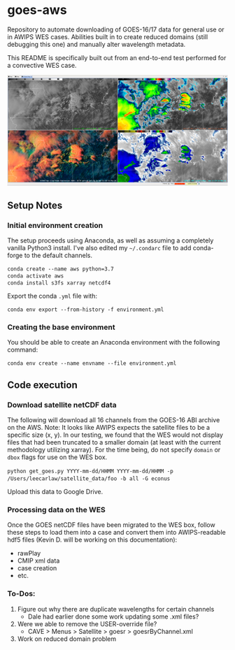 # goes-aws
Repository to automate downloading of GOES-16/17 data for general use or in AWIPS WES cases. Abilities built in to create reduced domains (still debugging this one) and manually alter wavelength metadata.

This README is specifically built out from an end-to-end test performed for a convective WES case.

![](https://raw.githubusercontent.com/lcarlaw/goes-aws/master/GOESdata.png)

## Setup Notes
### Initial environment creation

The setup proceeds using Anaconda, as well as assuming a completely vanilla Python3 install.  I've also edited my `~/.condarc` file to add conda-forge to the default channels.

```
conda create --name aws python=3.7
conda activate aws
conda install s3fs xarray netcdf4
```

Export the conda `.yml` file with:

```
conda env export --from-history -f environment.yml
```

### Creating the base environment
You should be able to create an Anaconda environment with the following command:

```
conda env create --name envname --file environment.yml
```

## Code execution
### Download satellite netCDF data
The following will download all 16 channels from the GOES-16 ABI archive on the AWS. Note: It looks like AWIPS expects the satellite files to be a specific size (x, y). In our testing, we found that the WES would not display files that had been truncated to a smaller domain (at least with the current methodology utilizing xarray). For the time being, do not specify `domain` or `dbox` flags for use on the WES box.

`python get_goes.py YYYY-mm-dd/HHMM YYYY-mm-dd/HHMM -p /Users/leecarlaw/satellite_data/foo -b all -G econus`

Upload this data to Google Drive.

### Processing data on the WES
Once the GOES netCDF files have been migrated to the WES box, follow these steps to load them into a case and convert them into AWIPS-readable hdf5 files (Kevin D. will be working on this documentation):

- rawPlay
- CMIP xml data
- case creation
- etc.

### To-Dos:
1. Figure out why there are duplicate wavelengths for certain channels
    * Dale had earlier done some work updating some .xml files?
2. Were we able to remove the USER-override file?
    * CAVE > Menus > Satellite > goesr > goesrByChannel.xml
3. Work on reduced domain problem
